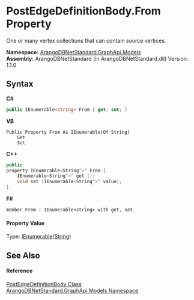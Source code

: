 # PostEdgeDefinitionBody.From Property 
 

One or many vertex collections that can contain source vertices.

**Namespace:**&nbsp;<a href="6fb2338d-d8f7-f9c1-2056-1702fe9bf954">ArangoDBNetStandard.GraphApi.Models</a><br />**Assembly:**&nbsp;ArangoDBNetStandard (in ArangoDBNetStandard.dll) Version: 1.1.0

## Syntax

**C#**<br />
``` C#
public IEnumerable<string> From { get; set; }
```

**VB**<br />
``` VB
Public Property From As IEnumerable(Of String)
	Get
	Set
```

**C++**<br />
``` C++
public:
property IEnumerable<String^>^ From {
	IEnumerable<String^>^ get ();
	void set (IEnumerable<String^>^ value);
}
```

**F#**<br />
``` F#
member From : IEnumerable<string> with get, set

```


#### Property Value
Type: <a href="https://docs.microsoft.com/dotnet/api/system.collections.generic.ienumerable-1" target="_blank" rel="noopener noreferrer">IEnumerable</a>(<a href="https://docs.microsoft.com/dotnet/api/system.string" target="_blank" rel="noopener noreferrer">String</a>)

## See Also


#### Reference
<a href="ec8fbb52-e126-4a26-fe18-84f56c94f740">PostEdgeDefinitionBody Class</a><br /><a href="6fb2338d-d8f7-f9c1-2056-1702fe9bf954">ArangoDBNetStandard.GraphApi.Models Namespace</a><br />